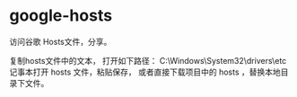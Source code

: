 google-hosts
============

访问谷歌 Hosts文件，分享。

复制hosts文件中的文本，
打开如下路径： C:\Windows\System32\drivers\etc 记事本打开 hosts 文件，粘贴保存，
或者直接下载项目中的 hosts ，替换本地目录下文件。
